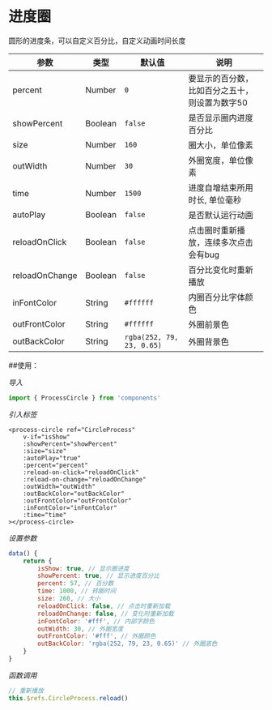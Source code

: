 # 进度圈

圆形的进度条，可以自定义百分比，自定义动画时间长度

| 参数           | 类型    | 默认值                    | 说明                                           |
| -------------- | ------- | ------------------------- | ---------------------------------------------- |
| percent        | Number  | `0`                       | 要显示的百分数，比如百分之五十，则设置为数字50 |
| showPercent    | Boolean | `false`                   | 是否显示圈内进度百分比                         |
| size           | Number  | `160`                     | 圈大小，单位像素                               |
| outWidth       | Number  | `30`                      | 外圈宽度，单位像素                             |
| time           | Number  | `1500`                    | 进度自增结束所用时长, 单位毫秒                 |
| autoPlay       | Boolean | `false`                   | 是否默认运行动画                               |
| reloadOnClick  | Boolean | `false`                   | 点击圈时重新播放，连续多次点击会有bug          |
| reloadOnChange | Boolean | `false`                   | 百分比变化时重新播放                           |
| inFontColor    | String  | `#ffffff`                 | 内圈百分比字体颜色                             |
| outFrontColor  | String  | `#ffffff`                 | 外圈前景色                                     |
| outBackColor   | String  | `rgba(252, 79, 23, 0.65)` | 外圈背景色                                     |


##使用：

_导入_

```javascript
import { ProcessCircle } from 'components'
```

_引入标签_

```vue
<process-circle ref="CircleProcess"
    v-if="isShow"
    :showPercent="showPercent"
    :size="size"
    :autoPlay="true"
    :percent="percent"
    :reload-on-click="reloadOnClick"
    :reload-on-change="reloadOnChange"
    :outWidth="outWidth"
    :outBackColor="outBackColor"
    :outFrontColor="outFrontColor"
    :inFontColor="inFontColor"
    :time="time"
></process-circle>
```

_设置参数_

```javascript
data() {
    return {
        isShow: true, // 显示圈进度
        showPercent: true, // 显示进度百分比
        percent: 57, // 百分数
        time: 1000, // 转圈时间
        size: 260, // 大小
        reloadOnClick: false, // 点击时重新加载
        reloadOnChange: false, // 变化时重新加载
        inFontColor: '#fff', // 内部字颜色
        outWidth: 30, // 外圈宽度
        outFrontColor: '#fff', // 外圈颜色
        outBackColor: 'rgba(252, 79, 23, 0.65)' // 外圈底色
    }
}
```

_函数调用_

```javascript
// 重新播放
this.$refs.CircleProcess.reload()
```
